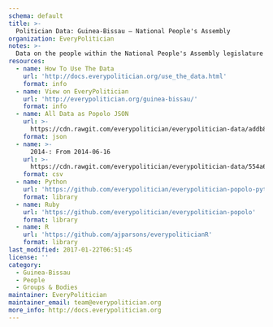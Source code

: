 ```yaml
---
schema: default
title: >-
  Politician Data: Guinea-Bissau — National People's Assembly
organization: EveryPolitician
notes: >-
  Data on the people within the National People's Assembly legislature of Guinea-Bissau.
resources:
  - name: How To Use The Data
    url: 'http://docs.everypolitician.org/use_the_data.html'
    format: info
  - name: View on EveryPolitician
    url: 'http://everypolitician.org/guinea-bissau/'
    format: info
  - name: All Data as Popolo JSON
    url: >-
      https://cdn.rawgit.com/everypolitician/everypolitician-data/addb879b07b17064d3d2c05f0d138cc216771cf7/data/Guinea-Bissau/Assembly/ep-popolo-v1.0.json
    format: json
  - name: >-
      2014-: From 2014-06-16
    url: >-
      https://cdn.rawgit.com/everypolitician/everypolitician-data/554a6cb306153130ac5558e4c015471d63e57cb7/data/Guinea-Bissau/Assembly/term-2014.csv
    format: csv
  - name: Python
    url: 'https://github.com/everypolitician/everypolitician-popolo-python'
    format: library
  - name: Ruby
    url: 'https://github.com/everypolitician/everypolitician-popolo'
    format: library
  - name: R
    url: 'https://github.com/ajparsons/everypoliticianR'
    format: library
last_modified: 2017-01-22T06:51:45
license: ''
category:
  - Guinea-Bissau
  - People
  - Groups & Bodies
maintainer: EveryPolitician
maintainer_email: team@everypolitician.org
more_info: http://docs.everypolitician.org
---
```

